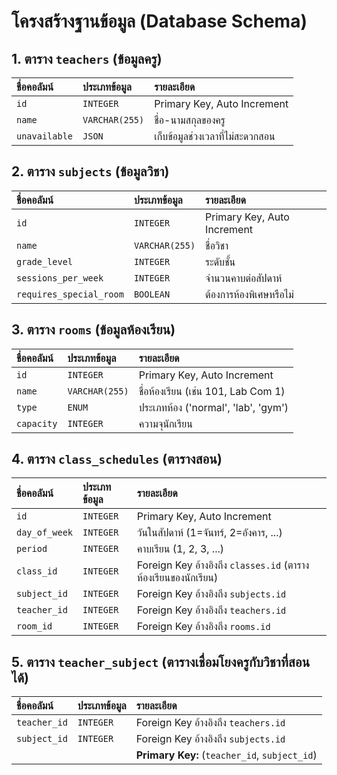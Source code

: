 # โครงสร้างฐานข้อมูล (Database Schema)

## 1. ตาราง `teachers` (ข้อมูลครู)

| ชื่อคอลัมน์   | ประเภทข้อมูล | รายละเอียด                       |
| :------------ | :------------ | :------------------------------- |
| `id`          | `INTEGER`     | Primary Key, Auto Increment      |
| `name`        | `VARCHAR(255)`| ชื่อ-นามสกุลของครู               |
| `unavailable` | `JSON`        | เก็บข้อมูลช่วงเวลาที่ไม่สะดวกสอน |

## 2. ตาราง `subjects` (ข้อมูลวิชา)

| ชื่อคอลัมน์      | ประเภทข้อมูล | รายละเอียด                          |
| :--------------- | :------------ | :---------------------------------- |
| `id`             | `INTEGER`     | Primary Key, Auto Increment         |
| `name`           | `VARCHAR(255)`| ชื่อวิชา                            |
| `grade_level`    | `INTEGER`     | ระดับชั้น                           |
| `sessions_per_week` | `INTEGER`  | จำนวนคาบต่อสัปดาห์                |
| `requires_special_room` | `BOOLEAN` | ต้องการห้องพิเศษหรือไม่             |

## 3. ตาราง `rooms` (ข้อมูลห้องเรียน)

| ชื่อคอลัมน์   | ประเภทข้อมูล | รายละเอียด                                |
| :------------ | :------------ | :---------------------------------------- |
| `id`          | `INTEGER`     | Primary Key, Auto Increment               |
| `name`        | `VARCHAR(255)`| ชื่อห้องเรียน (เช่น 101, Lab Com 1)       |
| `type`        | `ENUM`        | ประเภทห้อง ('normal', 'lab', 'gym')     |
| `capacity`    | `INTEGER`     | ความจุนักเรียน                           |

## 4. ตาราง `class_schedules` (ตารางสอน)

| ชื่อคอลัมน์   | ประเภทข้อมูล | รายละเอียด                                       |
| :------------ | :------------ | :----------------------------------------------- |
| `id`          | `INTEGER`     | Primary Key, Auto Increment                      |
| `day_of_week` | `INTEGER`     | วันในสัปดาห์ (1=จันทร์, 2=อังคาร, ...)           |
| `period`      | `INTEGER`     | คาบเรียน (1, 2, 3, ...)                          |
| `class_id`    | `INTEGER`     | Foreign Key อ้างอิงถึง `classes.id` (ตารางห้องเรียนของนักเรียน) |
| `subject_id`  | `INTEGER`     | Foreign Key อ้างอิงถึง `subjects.id`             |
| `teacher_id`  | `INTEGER`     | Foreign Key อ้างอิงถึง `teachers.id`             |
| `room_id`     | `INTEGER`     | Foreign Key อ้างอิงถึง `rooms.id`                |

## 5. ตาราง `teacher_subject` (ตารางเชื่อมโยงครูกับวิชาที่สอนได้)

| ชื่อคอลัมน์   | ประเภทข้อมูล | รายละเอียด                                  |
| :------------ | :------------ | :------------------------------------------ |
| `teacher_id`  | `INTEGER`     | Foreign Key อ้างอิงถึง `teachers.id`        |
| `subject_id`  | `INTEGER`     | Foreign Key อ้างอิงถึง `subjects.id`        |
|               |               | **Primary Key:** (`teacher_id`, `subject_id`) |
